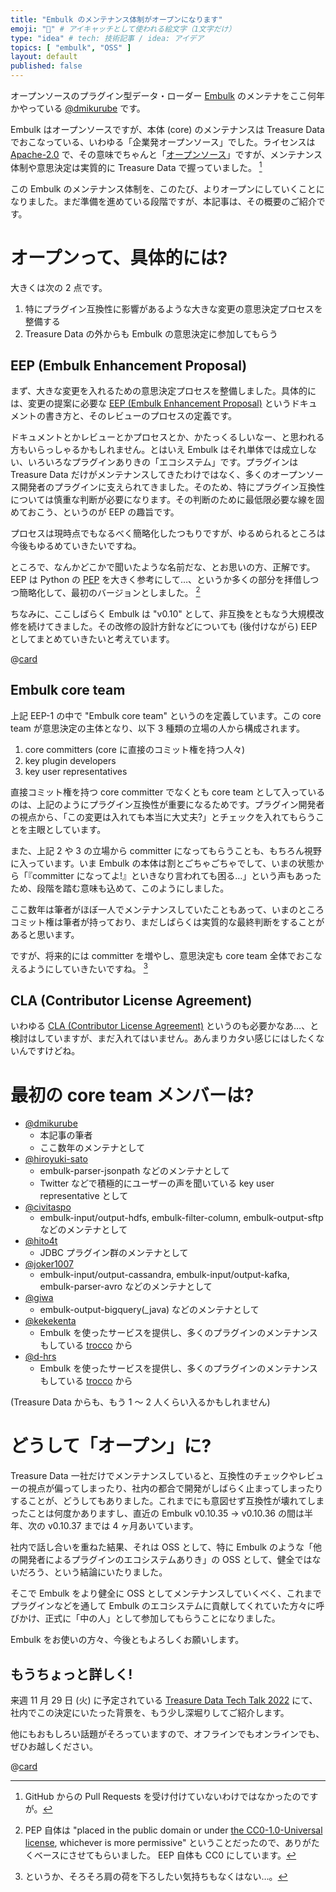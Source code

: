 ```yaml
---
title: "Embulk のメンテナンス体制がオープンになります"
emoji: "🛫️" # アイキャッチとして使われる絵文字（1文字だけ）
type: "idea" # tech: 技術記事 / idea: アイデア
topics: [ "embulk", "OSS" ]
layout: default
published: false
---
```


オープンソースのプラグイン型データ・ローダー [Embulk](https://www.embulk.org/) のメンテナをここ何年かやっている [@dmikurube](https://github.com/dmikurube) です。

Embulk はオープンソースですが、本体 (core) のメンテナンスは Treasure Data でおこなっている、いわゆる「企業発オープンソース」でした。ライセンスは [Apache-2.0](https://www.apache.org/licenses/LICENSE-2.0) で、その意味でちゃんと「[オープンソース](https://opensource.org/osd)」ですが、メンテナンス体制や意思決定は実質的に Treasure Data で握っていました。 [^pull-requests]

[^pull-requests]: GitHub からの Pull Requests を受け付けていないわけではなかったのですが。

この Embulk のメンテナンス体制を、このたび、よりオープンにしていくことになりました。まだ準備を進めている段階ですが、本記事は、その概要のご紹介です。

オープンって、具体的には?
==========================

大きくは次の 2 点です。

1. 特にプラグイン互換性に影響があるような大きな変更の意思決定プロセスを整備する
2. Treasure Data の外からも Embulk の意思決定に参加してもらう

EEP (Embulk Enhancement Proposal)
----------------------------------

まず、大きな変更を入れるための意思決定プロセスを整備しました。具体的には、変更の提案に必要な [EEP (Embulk Enhancement Proposal)](https://github.com/embulk/embulk/blob/master/docs/eeps/eep-0001.md) というドキュメントの書き方と、そのレビューのプロセスの定義です。

ドキュメントとかレビューとかプロセスとか、かたっくるしいなー、と思われる方もいらっしゃるかもしれません。とはいえ Embulk はそれ単体では成立しない、いろいろなプラグインありきの「エコシステム」です。プラグインは Treasure Data だけがメンテナンスしてきたわけではなく、多くのオープンソース開発者のプラグインに支えられてきました。そのため、特にプラグイン互換性については慎重な判断が必要になります。その判断のために最低限必要な線を固めておこう、というのが EEP の趣旨です。

プロセスは現時点でもなるべく簡略化したつもりですが、ゆるめられるところは今後もゆるめていきたいですね。

ところで、なんかどこかで聞いたような名前だな、とお思いの方、正解です。 EEP は Python の [PEP](https://peps.python.org/pep-0001/) を大きく参考にして…、というか多くの部分を拝借しつつ簡略化して、最初のバージョンとしました。 [^pep-cc0]

[^pep-cc0]: PEP 自体は "placed in the public domain or under [the CC0-1.0-Universal license](https://creativecommons.org/publicdomain/zero/1.0/deed.en), whichever is more permissive" ということだったので、ありがたくベースにさせてもらいました。 EEP 自体も CC0 にしています。

ちなみに、ここしばらく Embulk は "v0.10" として、非互換をともなう大規模改修を続けてきました。その改修の設計方針などについても (後付けながら) EEP としてまとめていきたいと考えています。

@[card](https://zenn.dev/dmikurube/articles/get-ready-for-embulk-v0-11-and-v1-0)

Embulk core team
-----------------

上記 EEP-1 の中で "Embulk core team" というのを定義しています。この core team が意思決定の主体となり、以下 3 種類の立場の人から構成されます。

1. core committers (core に直接のコミット権を持つ人々)
2. key plugin developers
3. key user representatives

直接コミット権を持つ core committer でなくとも core team として入っているのは、上記のようにプラグイン互換性が重要になるためです。プラグイン開発者の視点から、「この変更は入れても本当に大丈夫?」とチェックを入れてもらうことを主眼としています。

また、上記 2 や 3 の立場から committer になってもらうことも、もちろん視野に入っています。いま Embulk の本体は割とごちゃごちゃでして、いまの状態から「『committer になってよ!』といきなり言われても困る…」という声もあったため、段階を踏む意味も込めて、このようにしました。

ここ数年は筆者がほぼ一人でメンテナンスしていたこともあって、いまのところコミット権は筆者が持っており、まだしばらくは実質的な最終判断をすることがあると思います。

ですが、将来的には committer を増やし、意思決定も core team 全体でおこなえるようにしていきたいですね。 [^weight-off]

[^weight-off]: というか、そろそろ肩の荷を下ろしたい気持ちもなくはない…。

CLA (Contributor License Agreement)
------------------------------------

いわゆる [CLA (Contributor License Agreement)](https://en.wikipedia.org/wiki/Contributor_License_Agreement) というのも必要かなあ…、と検討はしていますが、まだ入れてはいません。あんまりカタい感じにはしたくないんですけどね。

最初の core team メンバーは?
=============================

* [@dmikurube](https://github.com/dmikurube)
  * 本記事の筆者
  * ここ数年のメンテナとして
* [@hiroyuki-sato](https://github.com/hiroyuki-sato)
  * embulk-parser-jsonpath などのメンテナとして
  * Twitter などで積極的にユーザーの声を聞いている key user representative として
* [@civitaspo](https://github.com/civitaspo)
  * embulk-input/output-hdfs, embulk-filter-column, embulk-output-sftp などのメンテナとして
* [@hito4t](https://github.com/hito4t)
  * JDBC プラグイン群のメンテナとして
* [@joker1007](https://github.com/joker1007)
  * embulk-input/output-cassandra, embulk-input/output-kafka, embulk-parser-avro などのメンテナとして
* [@giwa](https://github.com/giwa)
  * embulk-output-bigquery(_java) などのメンテナとして
* [@kekekenta](https://github.com/kekekenta)
  * Embulk を使ったサービスを提供し、多くのプラグインのメンテナンスもしている [trocco](https://trocco.io/) から
* [@d-hrs](https://github.com/d-hrs)
  * Embulk を使ったサービスを提供し、多くのプラグインのメンテナンスもしている [trocco](https://trocco.io/) から

(Treasure Data からも、もう 1 〜 2 人くらい入るかもしれません)

どうして「オープン」に?
========================

Treasure Data 一社だけでメンテナンスしていると、互換性のチェックやレビューの視点が偏ってしまったり、社内の都合で開発がしばらく止まってしまったりすることが、どうしてもありました。これまでにも意図せず互換性が壊れてしまったことは何度かありますし、直近の Embulk v0.10.35 → v0.10.36 の間は半年、次の v0.10.37 までは 4 ヶ月あいています。

社内で話し合いを重ねた結果、それは OSS として、特に Embulk のような「他の開発者によるプラグインのエコシステムありき」の OSS として、健全ではないだろう、という結論にいたりました。

そこで Embulk をより健全に OSS としてメンテナンスしていくべく、これまでプラグインなどを通して Embulk のエコシステムに貢献してくれていた方々に呼びかけ、正式に「中の人」として参加してもらうことになりました。

Embulk をお使いの方々、今後ともよろしくお願いします。

もうちょっと詳しく!
--------------------

来週 11 月 29 日 (火) に予定されている [Treasure Data Tech Talk 2022](https://techplay.jp/event/879660) にて、社内でこの決定にいたった背景を、もう少し深堀りしてご紹介します。

他にもおもしろい話題がそろっていますので、オフラインでもオンラインでも、ぜひお越しください。

@[card](https://techplay.jp/event/879660)
